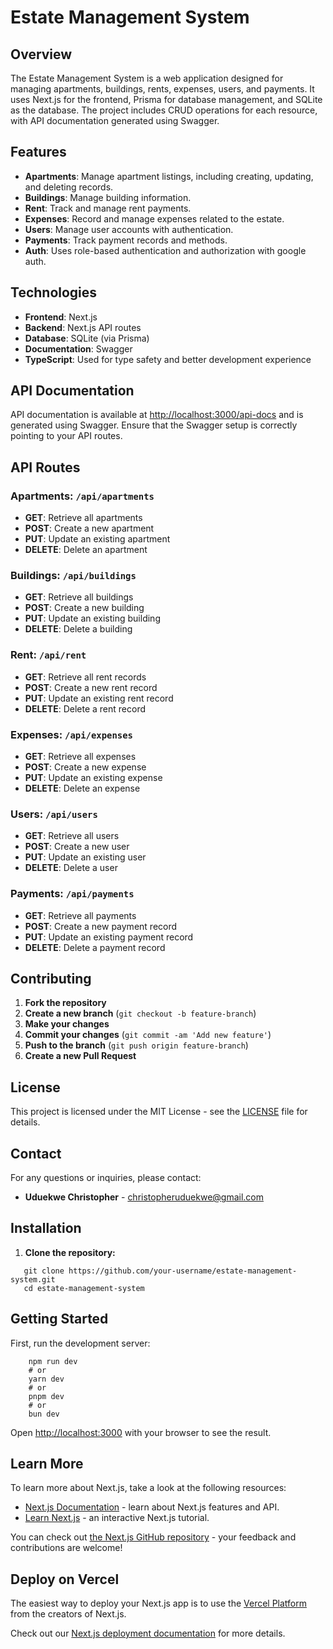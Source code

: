 # Estate Management System

## Overview

The Estate Management System is a web application designed for managing apartments, buildings, rents, expenses, users, and payments. It uses Next.js for the frontend, Prisma for database management, and SQLite as the database. The project includes CRUD operations for each resource, with API documentation generated using Swagger.

## Features

- **Apartments**: Manage apartment listings, including creating, updating, and deleting records.
- **Buildings**: Manage building information.
- **Rent**: Track and manage rent payments.
- **Expenses**: Record and manage expenses related to the estate.
- **Users**: Manage user accounts with authentication.
- **Payments**: Track payment records and methods.
- **Auth**: Uses role-based authentication and authorization with google auth.

## Technologies

- **Frontend**: Next.js
- **Backend**: Next.js API routes
- **Database**: SQLite (via Prisma)
- **Documentation**: Swagger
- **TypeScript**: Used for type safety and better development experience

## API Documentation

API documentation is available at [http://localhost:3000/api-docs](http://localhost:3000/api-docs) and is generated using Swagger. Ensure that the Swagger setup is correctly pointing to your API routes.

## API Routes

### Apartments: `/api/apartments`

- **GET**: Retrieve all apartments
- **POST**: Create a new apartment
- **PUT**: Update an existing apartment
- **DELETE**: Delete an apartment

### Buildings: `/api/buildings`

- **GET**: Retrieve all buildings
- **POST**: Create a new building
- **PUT**: Update an existing building
- **DELETE**: Delete a building

### Rent: `/api/rent`

- **GET**: Retrieve all rent records
- **POST**: Create a new rent record
- **PUT**: Update an existing rent record
- **DELETE**: Delete a rent record

### Expenses: `/api/expenses`

- **GET**: Retrieve all expenses
- **POST**: Create a new expense
- **PUT**: Update an existing expense
- **DELETE**: Delete an expense

### Users: `/api/users`

- **GET**: Retrieve all users
- **POST**: Create a new user
- **PUT**: Update an existing user
- **DELETE**: Delete a user

### Payments: `/api/payments`

- **GET**: Retrieve all payments
- **POST**: Create a new payment record
- **PUT**: Update an existing payment record
- **DELETE**: Delete a payment record

## Contributing

1. **Fork the repository**
2. **Create a new branch** (`git checkout -b feature-branch`)
3. **Make your changes**
4. **Commit your changes** (`git commit -am 'Add new feature'`)
5. **Push to the branch** (`git push origin feature-branch`)
6. **Create a new Pull Request**

## License

This project is licensed under the MIT License - see the [LICENSE](LICENSE) file for details.

## Contact

For any questions or inquiries, please contact:

- **Uduekwe Christopher** - [christopheruduekwe@gmail.com](mailto:christopheruduekwe@gmail.com)


## Installation

1. **Clone the repository:**

```
   git clone https://github.com/your-username/estate-management-system.git
   cd estate-management-system
```

## Getting Started

First, run the development server:

```
    npm run dev
    # or
    yarn dev
    # or
    pnpm dev
    # or
    bun dev
```

Open [http://localhost:3000](http://localhost:3000) with your browser to see the result.



## Learn More

To learn more about Next.js, take a look at the following resources:

- [Next.js Documentation](https://nextjs.org/docs) - learn about Next.js features and API.
- [Learn Next.js](https://nextjs.org/learn) - an interactive Next.js tutorial.

You can check out [the Next.js GitHub repository](https://github.com/vercel/next.js/) - your feedback and contributions are welcome!

## Deploy on Vercel

The easiest way to deploy your Next.js app is to use the [Vercel Platform](https://vercel.com/new?utm_medium=default-template&filter=next.js&utm_source=create-next-app&utm_campaign=create-next-app-readme) from the creators of Next.js.

Check out our [Next.js deployment documentation](https://nextjs.org/docs/deployment) for more details.
